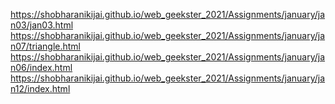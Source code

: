 https://shobharanikijai.github.io/web_geekster_2021/Assignments/january/jan03/jan03.html
https://shobharanikijai.github.io/web_geekster_2021/Assignments/january/jan07/triangle.html
https://shobharanikijai.github.io/web_geekster_2021/Assignments/january/jan06/index.html
https://shobharanikijai.github.io/web_geekster_2021/Assignments/january/jan12/index.html
